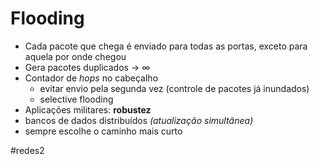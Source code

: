 
# Flooding

- Cada pacote que chega é enviado para todas as portas, exceto para aquela por onde chegou
- Gera pacotes duplicados -> $\infty$
- Contador de *hops* no cabeçalho 
	- evitar envio pela segunda vez (controle de pacotes já inundados)
	- selective flooding
- Aplicações militares: **robustez**
- bancos de dados distribuídos *(atualização simultânea)*
- sempre escolhe o caminho mais curto


#redes2

